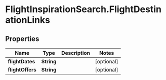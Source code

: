 # FlightInspirationSearch.FlightDestinationLinks

## Properties

Name | Type | Description | Notes
------------ | ------------- | ------------- | -------------
**flightDates** | **String** |  | [optional] 
**flightOffers** | **String** |  | [optional] 


